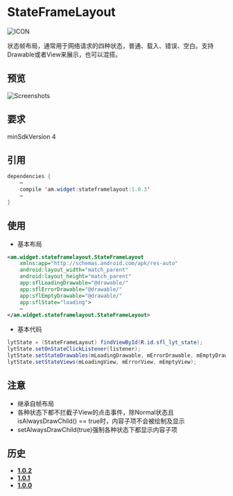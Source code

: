 # StateFrameLayout
![ICON](https://raw.githubusercontent.com/AlexMofer/ProjectX/master/stateframelayout/icon.png)

状态帧布局，通常用于网络请求的四种状态，普通、载入、错误、空白。支持Drawable或者View来展示，也可以混搭。
## 预览
![Screenshots](https://raw.githubusercontent.com/AlexMofer/ProjectX/master/stateframelayout/screenshots.gif)
## 要求
minSdkVersion 4
## 引用
```java
dependencies {
    ⋯
    compile 'am.widget:stateframelayout:1.0.3'
    ⋯
}
```
## 使用
- 基本布局
```xml
<am.widget.stateframelayout.StateFrameLayout
    xmlns:app="http://schemas.android.com/apk/res-auto"
    android:layout_width="match_parent"
    android:layout_height="match_parent"
    app:sflLoadingDrawable="@drawable/"
    app:sflErrorDrawable="@drawable/"
    app:sflEmptyDrawable="@drawable/"
    app:sflState="loading">
    ⋯
</am.widget.stateframelayout.StateFrameLayout>
```
- 基本代码
```java
lytState = (StateFrameLayout) findViewById(R.id.sfl_lyt_state);
lytState.setOnStateClickListener(listener);
lytState.setStateDrawables(mLoadingDrawable, mErrorDrawable, mEmptyDrawable);
lytState.setStateViews(mLoadingView, mErrorView, mEmptyView);
```
## 注意
- 继承自帧布局
- 各种状态下都不拦截子View的点击事件，除Normal状态且isAlwaysDrawChild() == true时，内容子项不会被绘制及显示
- setAlwaysDrawChild(true)强制各种状态下都显示内容子项

## 历史
- [**1.0.2**](https://bintray.com/alexmofer/maven/StateFrameLayout/1.0.2)
- [**1.0.1**](https://bintray.com/alexmofer/maven/StateFrameLayout/1.0.1)
- [**1.0.0**](https://bintray.com/alexmofer/maven/StateFrameLayout/1.0.0)